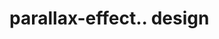# parallax-effect.. design                                                                           

